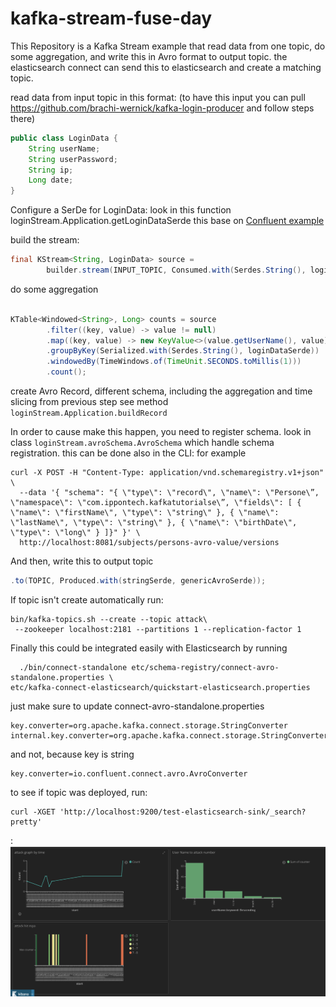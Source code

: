 # kafka-stream-fuse-day
This Repository is a Kafka Stream example that read data from one topic, do some aggregation, and write this in Avro format to output topic. the elasticsearch connect can send this to elasticsearch and create a matching topic.


read data from input topic in this format:
(to have this input you can pull https://github.com/brachi-wernick/kafka-login-producer and follow steps there)
```java
public class LoginData {
    String userName;
    String userPassword;
    String ip;
    Long date;
}
```
Configure a SerDe for LoginData:
look in this function loginStream.Application.getLoginDataSerde
this base on [Confluent example](https://github.com/confluentinc/kafka-streams-examples/blob/5.0.1-post/src/main/java/io/confluent/examples/streams/PageViewRegionLambdaExample.java)

build the stream:
```java
final KStream<String, LoginData> source = 
        builder.stream(INPUT_TOPIC, Consumed.with(Serdes.String(), loginDataSerde));
```

do some aggregation 

```java

KTable<Windowed<String>, Long> counts = source
        .filter((key, value) -> value != null)
        .map((key, value) -> new KeyValue<>(value.getUserName(), value))
        .groupByKey(Serialized.with(Serdes.String(), loginDataSerde))
        .windowedBy(TimeWindows.of(TimeUnit.SECONDS.toMillis(1)))
        .count();
```

create Avro Record, different schema, including the aggregation and time slicing from previous step
see method `loginStream.Application.buildRecord`

In order to cause make this happen, you need to register schema. look in class `loginStream.avroSchema.AvroSchema` which handle schema registration.
this can be done also in the CLI:
for example
```
curl -X POST -H "Content-Type: application/vnd.schemaregistry.v1+json" \
  --data '{ "schema": "{ \"type\": \"record\", \"name\": \"Persone\”, \"namespace\": \"com.ippontech.kafkatutorialse\”, \"fields\": [ { \"name\": \"firstName\", \"type\": \"string\" }, { \"name\": \"lastName\", \"type\": \"string\" }, { \"name\": \"birthDate\", \"type\": \"long\" } ]}" }' \
  http://localhost:8081/subjects/persons-avro-value/versions
```

And then, write this to output topic 
```java
.to(TOPIC, Produced.with(stringSerde, genericAvroSerde));
```

If topic isn't create automatically run:
```
bin/kafka-topics.sh --create --topic attack\
 --zookeeper localhost:2181 --partitions 1 --replication-factor 1
```

Finally this could be integrated easily with Elasticsearch
by running 
```
  ./bin/connect-standalone etc/schema-registry/connect-avro-standalone.properties \
etc/kafka-connect-elasticsearch/quickstart-elasticsearch.properties
```

just make sure to update connect-avro-standalone.properties

```properties
key.converter=org.apache.kafka.connect.storage.StringConverter
internal.key.converter=org.apache.kafka.connect.storage.StringConverter
```

and not, because key is string
```properties
key.converter=io.confluent.connect.avro.AvroConverter
```

to see if topic was deployed, run:
```
curl -XGET 'http://localhost:9200/test-elasticsearch-sink/_search?pretty'
```


:
![Here are nice dashboard I did in Kibana](src/main/resources/kibana-dashboard.png)

